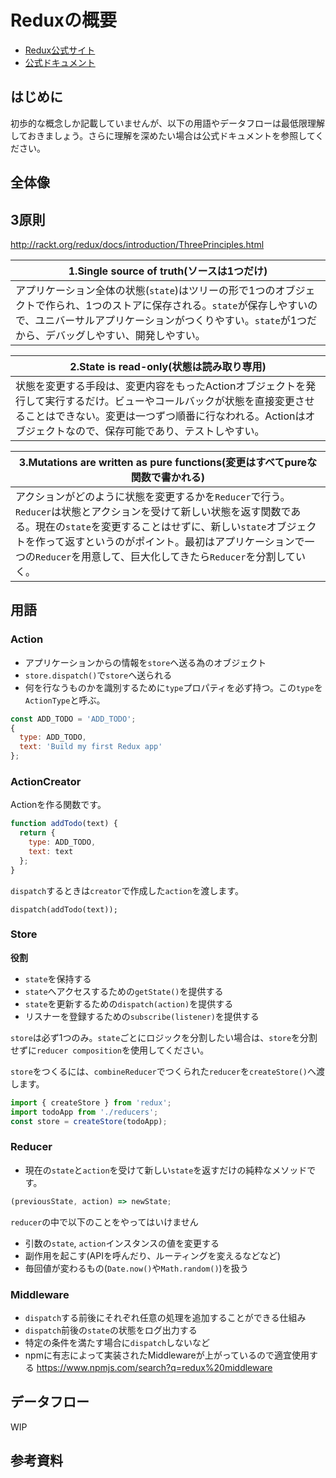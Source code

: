 # Reduxの概要

- [Redux公式サイト](http://rackt.org/redux/index.html)
- [公式ドキュメント](http://redux.js.org/index.html)

## はじめに
初歩的な概念しか記載していませんが、以下の用語やデータフローは最低限理解しておきましょう。さらに理解を深めたい場合は公式ドキュメントを参照してください。

## 全体像

## 3原則
http://rackt.org/redux/docs/introduction/ThreePrinciples.html

|1.Single source of truth(ソースは1つだけ)|
|-|
|アプリケーション全体の状態(`state`)はツリーの形で1つのオブジェクトで作られ、1つのストアに保存される。`state`が保存しやすいので、ユニバーサルアプリケーションがつくりやすい。`state`が1つだから、デバッグしやすい、開発しやすい。|

|2.State is read-only(状態は読み取り専用)|
|-|
|状態を変更する手段は、変更内容をもったActionオブジェクトを発行して実行するだけ。ビューやコールバックが状態を直接変更させることはできない。変更は一つずつ順番に行なわれる。Actionはオブジェクトなので、保存可能であり、テストしやすい。|

|3.Mutations are written as pure functions(変更はすべてpureな関数で書かれる)|
|-|
|アクションがどのように状態を変更するかを`Reducer`で行う。`Reducer`は状態とアクションを受けて新しい状態を返す関数である。現在の`state`を変更することはせずに、新しい`state`オブジェクトを作って返すというのがポイント。最初はアプリケーションで一つの`Reducer`を用意して、巨大化してきたら`Reducer`を分割していく。|

## 用語

### Action
- アプリケーションからの情報を`store`へ送る為のオブジェクト
- `store.dispatch()`で`store`へ送られる
- 何を行なうものかを識別するために`type`プロパティを必ず持つ。この`type`を`ActionType`と呼ぶ。

```js
const ADD_TODO = 'ADD_TODO';
{
  type: ADD_TODO,
  text: 'Build my first Redux app'
};
```

### ActionCreator
Actionを作る関数です。

```js
function addTodo(text) {
  return {
    type: ADD_TODO,
    text: text
  };
}
```

`dispatch`するときは`creator`で作成した`action`を渡します。

```
dispatch(addTodo(text));
```

### Store
**役割**
- `state`を保持する
- `state`へアクセスするための`getState()`を提供する
- `state`を更新するための`dispatch(action)`を提供する
- リスナーを登録するための`subscribe(listener)`を提供する

`store`は必ず1つのみ。`state`ごとにロジックを分割したい場合は、`store`を分割せずに`reducer composition`を使用してください。

`store`をつくるには、`combineReducer`でつくられた`reducer`を`createStore()`へ渡します。

```js
import { createStore } from 'redux';
import todoApp from './reducers';
const store = createStore(todoApp);
```

### Reducer
- 現在の`state`と`action`を受けて新しい`state`を返すだけの純粋なメソッドです。
 
```js
(previousState, action) => newState;
```

`reducer`の中で以下のことをやってはいけません
- 引数の`state`, `action`インスタンスの値を変更する
- 副作用を起こす(APIを呼んだり、ルーティングを変えるなどなど)
- 毎回値が変わるもの(`Date.now()`や`Math.random()`)を扱う

### Middleware
- `dispatch`する前後にそれぞれ任意の処理を追加することができる仕組み
- `dispatch`前後の`state`の状態をログ出力する
- 特定の条件を満たす場合に`dispatch`しないなど
- npmに有志によって実装されたMiddlewareが上がっているので適宜使用する https://www.npmjs.com/search?q=redux%20middleware

## データフロー
WIP

## 参考資料